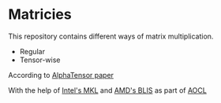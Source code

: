 # Matricies

This repository contains different ways of matrix multiplication.

- Regular
- Tensor-wise

According to [AlphaTensor paper](https://www.nature.com/articles/s41586-022-05172-4)

With the help of [Intel's MKL](https://www.intel.com/content/www/us/en/developer/tools/oneapi/onemkl.html) and [AMD's BLIS](https://github.com/amd/blis) as part of [AOCL](https://www.amd.com/en/developer/aocl.html)
